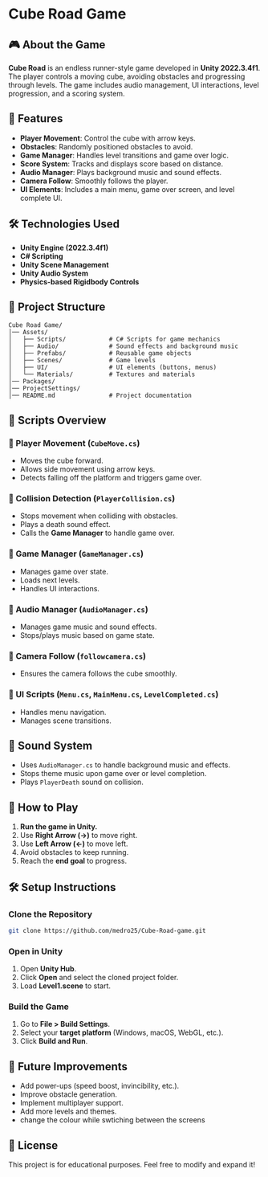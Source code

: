 # Cube Road Game

## 🎮 About the Game
**Cube Road** is an endless runner-style game developed in **Unity 2022.3.4f1**. The player controls a moving cube, avoiding obstacles and progressing through levels. The game includes audio management, UI interactions, level progression, and a scoring system.

## 🚀 Features
- **Player Movement**: Control the cube with arrow keys.
- **Obstacles**: Randomly positioned obstacles to avoid.
- **Game Manager**: Handles level transitions and game over logic.
- **Score System**: Tracks and displays score based on distance.
- **Audio Manager**: Plays background music and sound effects.
- **Camera Follow**: Smoothly follows the player.
- **UI Elements**: Includes a main menu, game over screen, and level complete UI.

## 🛠 Technologies Used
- **Unity Engine (2022.3.4f1)**
- **C# Scripting**
- **Unity Scene Management**
- **Unity Audio System**
- **Physics-based Rigidbody Controls**

## 📂 Project Structure
```plaintext
Cube Road Game/
│── Assets/
│   ├── Scripts/            # C# Scripts for game mechanics
│   ├── Audio/              # Sound effects and background music
│   ├── Prefabs/            # Reusable game objects
│   ├── Scenes/             # Game levels
│   ├── UI/                 # UI elements (buttons, menus)
│   └── Materials/          # Textures and materials
│── Packages/
│── ProjectSettings/
│── README.md               # Project documentation
```

## 📜 Scripts Overview

### 🔹 Player Movement (`CubeMove.cs`)
- Moves the cube forward.
- Allows side movement using arrow keys.
- Detects falling off the platform and triggers game over.

### 🔹 Collision Detection (`PlayerCollision.cs`)
- Stops movement when colliding with obstacles.
- Plays a death sound effect.
- Calls the **Game Manager** to handle game over.

### 🔹 Game Manager (`GameManager.cs`)
- Manages game over state.
- Loads next levels.
- Handles UI interactions.

### 🔹 Audio Manager (`AudioManager.cs`)
- Manages game music and sound effects.
- Stops/plays music based on game state.

### 🔹 Camera Follow (`followcamera.cs`)
- Ensures the camera follows the cube smoothly.

### 🔹 UI Scripts (`Menu.cs`, `MainMenu.cs`, `LevelCompleted.cs`)
- Handles menu navigation.
- Manages scene transitions.

## 🎵 Sound System
- Uses `AudioManager.cs` to handle background music and effects.
- Stops theme music upon game over or level completion.
- Plays `PlayerDeath` sound on collision.

## 🎯 How to Play
1. **Run the game in Unity.**
2. Use **Right Arrow (→)** to move right.
3. Use **Left Arrow (←)** to move left.
4. Avoid obstacles to keep running.
5. Reach the **end goal** to progress.

## 🛠 Setup Instructions

### **Clone the Repository**
```sh
git clone https://github.com/medro25/Cube-Road-game.git
```
### **Open in Unity**
1. Open **Unity Hub**.
2. Click **Open** and select the cloned project folder.
3. Load **Level1.scene** to start.

### **Build the Game**
1. Go to **File > Build Settings**.
2. Select your **target platform** (Windows, macOS, WebGL, etc.).
3. Click **Build and Run**.

## 📌 Future Improvements
- Add power-ups (speed boost, invincibility, etc.).
- Improve obstacle generation.
- Implement multiplayer support.
- Add more levels and themes.
- change the colour while swtiching between the screens

## 📜 License
This project is for educational purposes. Feel free to modify and expand it!


